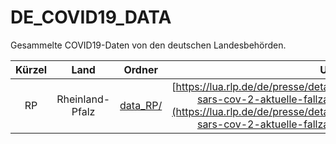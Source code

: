 # DE_COVID19_DATA
Gesammelte COVID19-Daten von den deutschen Landesbehörden.

|Kürzel       | Land            | Ordner               | URL  |
|:-----------:|:---------------:|:--------------------:|:----:|
| RP          | Rheinland-Pfalz | [data_RP/](data_RP/) | [https://lua.rlp.de/de/presse/detail/news/News/detail/coronavirus-sars-cov-2-aktuelle-fallzahlen-fuer-rheinland-pfalz/](https://lua.rlp.de/de/presse/detail/news/News/detail/coronavirus-sars-cov-2-aktuelle-fallzahlen-fuer-rheinland-pfalz/) |
